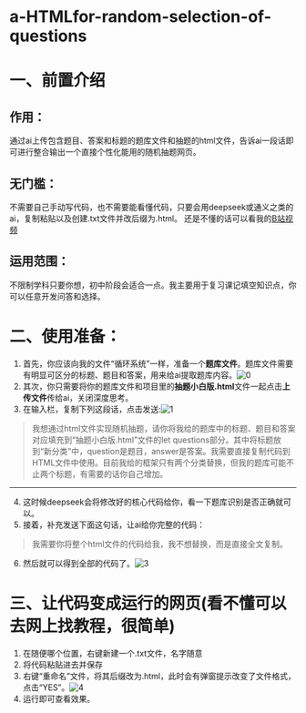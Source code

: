 # a-HTMLfor-random-selection-of-questions
# 一、前置介绍
## 作用：
通过ai上传包含题目、答案和标题的题库文件和抽题的html文件，告诉ai一段话即可进行整合输出一个直接个性化能用的随机抽题网页。
## 无门槛：
不需要自己手动写代码，也不需要能看懂代码，只要会用deepseek或通义之类的ai，复制粘贴以及创建.txt文件并改后缀为.html。
还是不懂的话可以看我的[B站视频](https://www.bilibili.com/video/BV15oTuzDEvw/?spm_id_from=333.1387.homepage.video_card.click)
## 运用范围：
不限制学科只要你想，初中阶段会适合一点。我主要用于复习课记填空知识点，你可以任意开发问答和选择。
# 二、使用准备：
1. 首先，你应该向我的文件“循环系统”一样，准备一个**题库文件**。题库文件需要有明显可区分的标题、题目和答案，用来给ai提取题库内容。![0](https://github.com/user-attachments/assets/dd0c68e2-f94d-4c09-800c-4b2b9c1243b1)
2. 其次，你只需要将你的题库文件和项目里的**抽题小白版.html**文件一起点击**上传文件**传给ai，关闭深度思考。
3. 在输入栏，复制下列这段话，点击发送:![1](https://github.com/user-attachments/assets/bd998cf5-78d4-44d2-a7af-a4ca146a9332)
> 我想通过html文件实现随机抽题，请你将我给的题库中的标题、题目和答案对应填充到“抽题小白版.html”文件的let questions部分。其中将标题放到“新分类”中，question是题目，answer是答案。我需要直接复制代码到HTML文件中使用。目前我给的框架只有两个分类替换，但我的题库可能不止两个标题，有需要的话你自己增加。
***
4. 这时候deepseek会将修改好的核心代码给你，看一下题库识别是否正确就可以。
5. 接着，补充发送下面这句话，让ai给你完整的代码：
> 我需要你将整个html文件的代码给我，我不想替换，而是直接全文复制。
6. 然后就可以得到全部的代码了。![3](https://github.com/user-attachments/assets/c21fb223-8070-49eb-814d-ab760ff928c7)
# 三、让代码变成运行的网页(看不懂可以去网上找教程，很简单)
1. 在随便哪个位置，右键新建一个.txt文件，名字随意
2. 将代码粘贴进去并保存
3. 右键“重命名”文件，将其后缀改为.html，此时会有弹窗提示改变了文件格式，点击“YES”。![4](https://github.com/user-attachments/assets/b2c7ea46-a139-47c6-9be0-31954942b4ae)
4. 运行即可查看效果。
